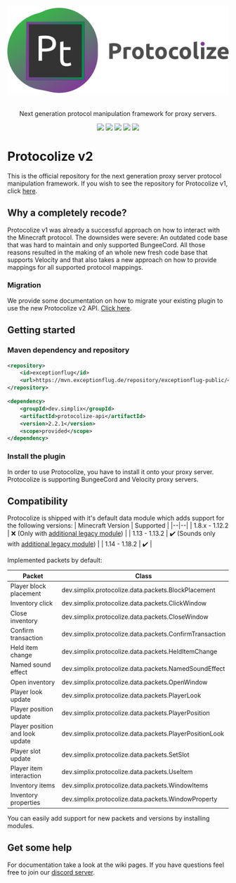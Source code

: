 
<div align=center>
    <img src="./protocolize-logo.webp" width="512">
    <br/><br/>
    <p>Next generation protocol manipulation framework for proxy servers.</p>
    <a href="http://ci.exceptionflug.de/job/Protocolize2/"><img src="http://ci.exceptionflug.de/buildStatus/icon?job=Protocolize2"></a>
    <a href="https://github.com/Exceptionflug/Protocolize/releases"><img src="https://img.shields.io/github/downloads/Exceptionflug/Protocolize/total?color=GREEN&label=Downloads"></a>
    <a href="https://discord.simplixsoft.com/"><img src="https://img.shields.io/discord/752533664696369204?label=Discord"></a>
    <img src="https://img.shields.io/github/license/Exceptionflug/Protocolize"></a>
    <a href="https://twitter.com/Exceptionflug"><img src="https://img.shields.io/twitter/follow/Exceptionflug?label=Twitter&style=social"></a>
</div>

# Protocolize v2
This is the official repository for the next generation proxy server protocol manipulation framework. If you wish to see the repository for Protocolize v1, click [here](https://github.com/Exceptionflug/protocolize/tree/v1).

## Why a completely recode?
Protocolize v1 was already a successful approach on how to interact with the Minecraft protocol. The downsides were severe: An outdated code base that was hard to maintain and only supported BungeeCord. All those reasons resulted in the making of an whole new fresh code base that supports Velocity and that also takes a new approach on how to provide mappings for all supported protocol mappings.

### Migration
We provide some documentation on how to migrate your existing plugin to use the new Protocolize v2 API. [Click here](https://github.com/Exceptionflug/protocolize/wiki/Migrating-from-Protocolize-v1).

## Getting started
### Maven dependency and repository
```xml
<repository>
    <id>exceptionflug</id>
    <url>https://mvn.exceptionflug.de/repository/exceptionflug-public/</url>
</repository>
```
```xml
<dependency>
    <groupId>dev.simplix</groupId>
    <artifactId>protocolize-api</artifactId>
    <version>2.2.1</version>
    <scope>provided</scope>
</dependency>
```
### Install the plugin
In order to use Protocolize, you have to install it onto your proxy server. Protocolize is supporting BungeeCord and Velocity proxy servers.

## Compatibility
Protocolize is shipped with it's default data module which adds support for the following versions:
| Minecraft Version | Supported |
|--|--|
| 1.8.x - 1.12.2 | ❌ (Only with [additional legacy module](https://ci.exceptionflug.de/job/Protocolize-Legacy-Data/)) |
| 1.13 - 1.13.2 | ✔️ (Sounds only with [additional legacy module](https://ci.exceptionflug.de/job/Protocolize-Legacy-Data/)) |
| 1.14 - 1.18.2 | ✔️ |

Implemented packets by default:

| Packet | Class |
|--|--|
| Player block placement | dev.simplix.protocolize.data.packets.BlockPlacement |
| Inventory click | dev.simplix.protocolize.data.packets.ClickWindow |
| Close inventory | dev.simplix.protocolize.data.packets.CloseWindow |
| Confirm transaction | dev.simplix.protocolize.data.packets.ConfirmTransaction |
| Held item change | dev.simplix.protocolize.data.packets.HeldItemChange |
| Named sound effect | dev.simplix.protocolize.data.packets.NamedSoundEffect |
| Open inventory | dev.simplix.protocolize.data.packets.OpenWindow |
| Player look update | dev.simplix.protocolize.data.packets.PlayerLook |
| Player position update | dev.simplix.protocolize.data.packets.PlayerPosition |
| Player position and look update | dev.simplix.protocolize.data.packets.PlayerPositionLook |
| Player slot update | dev.simplix.protocolize.data.packets.SetSlot |
| Player item interaction | dev.simplix.protocolize.data.packets.UseItem |
| Inventory items | dev.simplix.protocolize.data.packets.WindowItems |
| Inventory properties | dev.simplix.protocolize.data.packets.WindowProperty |

You can easily add support for new packets and versions by installing modules.

## Get some help
For documentation take a look at the wiki pages.
If you have questions feel free to join our [discord server](https://discord.simplixsoft.com/).
